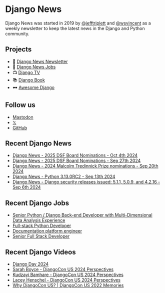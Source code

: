 # Django News

Django News was started in 2019 by [@jefftriplett](https://github.com/jefftriplett) and [@wsvincent](https://github.com/wsvincent) as a weekly newsletter to keep the latest news in the Django and Python community. 

## Projects

- :newspaper: [Django News Newsletter](https://django-news.com)
- :briefcase: [Django News Jobs](https://jobs.django-news.com)
- :tv: [Django TV](https://djangotv.com)
- :books: [Django Book](https://djangobook.com)
- :dark_sunglasses: [Awesome Django](https://awesomedjango.org)

## Follow us

- [Mastodon](https://mastodon.social/@djangonews)
- [𝕏](https://x.com/djangonewsbot)
- [GitHub](https://github.com/django-news)

## Recent Django News

<!--START_SECTION:news-->
- [Django News - 2025 DSF Board Nominations - Oct 4th 2024](https://django-news.com/issues/253)
- [Django News - 2025 DSF Board Nominations - Sep 27th 2024](https://django-news.com/issues/252)
- [Django News - 2024 Malcolm Tredinnick Prize nominations - Sep 20th 2024](https://django-news.com/issues/251)
- [Django News - Python 3.13.0RC2 - Sep 13th 2024](https://django-news.com/issues/250)
- [Django News - Django security releases issued: 5.1.1, 5.0.9, and 4.2.16 - Sep 6th 2024](https://django-news.com/issues/249)
<!--END_SECTION:news-->

## Recent Django Jobs

<!--START_SECTION:jobs-->
- [Senior Python / Django Back-end Developer with Multi-Dimensional Data Analysis Experience](https://jobs.django-news.com/340/senior-python-django-back-end-developer-with-multi-dimensional-data-analysis-experience-scalable-path/)
- [Full-stack Python Developer](https://jobs.django-news.com/339/full-stack-python-developer-scalable-path/)
- [Documentation platform engineer](https://jobs.django-news.com/336/documentation-platform-engineer-canonical/)
- [Senior Full Stack Developer](https://jobs.django-news.com/332/senior-full-stack-developer-baserow/)
<!--END_SECTION:jobs-->

## Recent Django Videos

<!--START_SECTION:videos-->
- [Django Day 2024](http://djangotv.com/videos/django-day-copenhagen/2024/django-day-copenhagen/)
- [Sarah Boyce - DjangoCon US 2024 Perspectives](http://djangotv.com/videos/djangocon-us/2024/sarah-boyce-djangocon-us-2024-perspectives/)
- [Kudzayi Bamhare - DjangoCon US 2024 Perspectives](http://djangotv.com/videos/djangocon-us/2024/kudzayi-bamhare-djangocon-us-2024-perspectives/)
- [Lacey Henschel - DjangoCon US 2024 Perspectives](http://djangotv.com/videos/djangocon-us/2024/lacey-henschel-djangocon-us-2024-perspectives/)
- [Why DjangoCon US? | DjangoCon US 2022 Memories](http://djangotv.com/videos/djangocon-us/2022/why-djangocon-us-djangocon-us-2022-memories/)
<!--END_SECTION:videos-->
